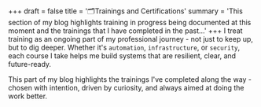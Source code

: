 +++
draft = false
title = '🗂️Trainings and Certifications'
summary = 'This section of my blog highlights training in progress being documented at this moment and the trainings that I have completed in the past...'
+++
I treat training as an ongoing part of my professional journey - not just to keep up, but to dig deeper. Whether it's `automation`, `infrastructure`, or `security`, each course I take helps me build systems that are resilient, clear, and future-ready. 

This part of my blog highlights the trainings I've completed along the way - chosen with intention, driven by curiosity, and always aimed at doing the work better.
